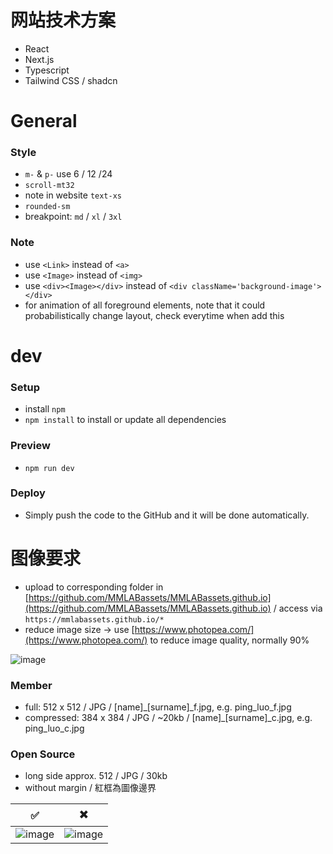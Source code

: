 # 网站技术方案 
- React
- Next.js
- Typescript
- Tailwind CSS / shadcn


# General

### Style
- ```m-``` & ```p-``` use 6 / 12 /24
- ```scroll-mt32```
- note in website ```text-xs```
- ```rounded-sm```
- breakpoint: ```md``` / ```xl``` / ```3xl```

### Note
- use ```<Link>``` instead of ```<a>```
- use ```<Image>``` instead of ```<img>```
- use ```<div><Image></div>``` instead of ```<div className='background-image'></div>```
- <FadeIn> for animation of all foreground elements, note that it could probabilistically change layout, check everytime when add this



# dev

### Setup
- install ```npm```
- ```npm install``` to install or update all dependencies

### Preview
- ```npm run dev```

### Deploy
- Simply push the code to the GitHub and it will be done automatically.



# 图像要求
- upload to corresponding folder in [https://github.com/MMLABassets/MMLABassets.github.io](https://github.com/MMLABassets/MMLABassets.github.io) / access via ```https://mmlabassets.github.io/*```
- reduce image size -> use [https://www.photopea.com/](https://www.photopea.com/) to reduce image quality, normally 90%

![image](https://github.com/user-attachments/assets/2d0062bf-65ea-44f5-9511-b4a3b649998a)

### Member
- full: 512 x 512 / JPG / [name]_[surname]_f.jpg, e.g. ping_luo_f.jpg
- compressed: 384 x 384 / JPG / ~20kb / [name]_[surname]_c.jpg, e.g. ping_luo_c.jpg

### Open Source
- long side approx. 512 / JPG / 30kb
- without margin / 紅框為圖像邊界
  
| ✅ | ✖️ |
|---|---|
| ![image](https://github.com/user-attachments/assets/96c2db29-e206-4850-b956-6f47a460c5a0) | ![image](https://github.com/user-attachments/assets/6a649dfe-3211-48ec-bcfa-d974db25c23d) |
